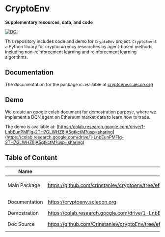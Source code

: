 # CryptoEnv

__Supplementary resources, data, and code__

[![DOI](https://zenodo.org/badge/471606671.svg)](https://zenodo.org/badge/latestdoi/471606671)

This repository includes code and demo for `CryptoEnv` project. `CryptoEnv` is a Python library for cryptocurrency researches by agent-based methods, including non-reinforcement learning and reinforcement learning algorithms.

## Documentation

The documentation for the package is available at [cryptoenv.sciecon.org](cryptoenv.sciecon.org)

## Demo

We create an google colab document for demostration purpose, where we implement a DQN agent on Ethereum market data to learn how to trade.

The demo is available at: [https://colab.research.google.com/drive/1-LnbEunPMFlg-2TH7GLWHZ8jA5gtkctM?usp=sharing](https://colab.research.google.com/drive/1-LnbEunPMFlg-2TH7GLWHZ8jA5gtkctM?usp=sharing)

## Table of Content

| Name          | Link                                                                                        | Description                  |
|---------------|---------------------------------------------------------------------------------------------|------------------------------|
| Main Package  | https://github.com/crinstaniev/cryptoenv/tree/efeb25569557ed10976ed9cbc7294c7d7959cc88      | Code for `CryptoEnv` package |
| Documentation | https://cryptoenv.sciecon.org                                                               | Documentation of `CryptoEnv` |
| Demostration  | https://colab.research.google.com/drive/1-LnbEunPMFlg-2TH7GLWHZ8jA5gtkctM?usp=sharing       | DQN Demo                     |
| Doc Source    | https://github.com/Crinstaniev/cryptoEnv/tree/efeb25569557ed10976ed9cbc7294c7d7959cc88/docs | Documentation source code    |
